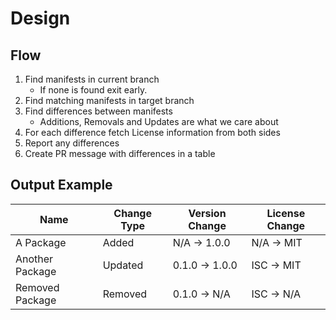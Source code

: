# Design

## Flow

1. Find manifests in current branch
    + If none is found exit early.
1. Find matching manifests in target branch
1. Find differences between manifests
    + Additions, Removals and Updates are what we care about
1. For each difference fetch License information from both sides
1. Report any differences
1. Create PR message with differences in a table

## Output Example

| Name | Change Type | Version Change | License Change |
|---|---|---|---|
| A Package | Added | N/A -> 1.0.0 | N/A -> MIT |
| Another Package | Updated | 0.1.0 -> 1.0.0 | ISC -> MIT |
| Removed Package | Removed | 0.1.0 -> N/A | ISC -> N/A |
